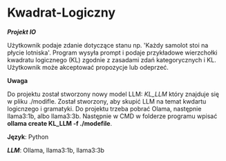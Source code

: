 # Kwadrat-Logiczny
***Projekt IO***

Użytkownik podaje zdanie dotyczące stanu np. 'Każdy samolot stoi na płycie lotniska'. Program wysyła prompt i podaje przykładowe wierzchołki kwadratu logicznego (KL) zgodnie z zasadami zdań kategorycznych i KL. Użytkownik może akceptować propozycje lub odeprzeć.


**Uwaga**

Do projektu został stworzony nowy model LLM: *KL_LLM* który znajduje się w pliku ./modifle. Został stworzony, aby skupić LLM na temat kwdartu logicnzego i gramatyki. Do projektu trzeba pobrać Olama, następnie llama3:1b, albo llama3:3b. Następnie w CMD w folderze programu wpisać **ollama create KL_LLM -f ./modefile**.


**Język**: Python

***LLM***: Ollama, llama3:1b, llama3:3b
